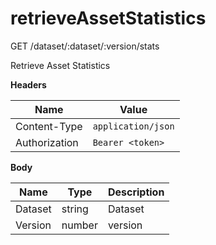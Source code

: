 # retrieveAssetStatistics

GET /dataset/:dataset/:version/stats

Retrieve Asset Statistics

**Headers**

| Name          | Value              |
| ------------- | ------------------ |
| Content-Type  | `application/json` |
| Authorization | `Bearer <token>`   |

**Body**

| Name    | Type   | Description |
| ------- | ------ | ----------- |
| Dataset | string | Dataset     |
| Version | number | version     |
